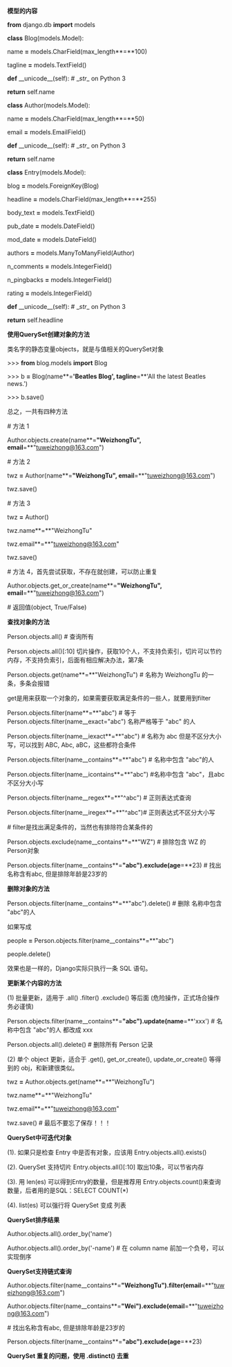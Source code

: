 **模型的内容**

**from** django.db **import** models

**class** Blog(models.Model):

name **=** models.CharField(max_length**=**100)

tagline **=** models.TextField()

**def** \_\_unicode\__(self): \# \__str_\_ on Python 3

**return** self.name

**class** Author(models.Model):

name **=** models.CharField(max_length**=**50)

email **=** models.EmailField()

**def** \_\_unicode\__(self): \# \__str_\_ on Python 3

**return** self.name

**class** Entry(models.Model):

blog **=** models.ForeignKey(Blog)

headline **=** models.CharField(max_length**=**255)

body_text **=** models.TextField()

pub_date **=** models.DateField()

mod_date **=** models.DateField()

authors **=** models.ManyToManyField(Author)

n_comments **=** models.IntegerField()

n_pingbacks **=** models.IntegerField()

rating **=** models.IntegerField()

**def** \_\_unicode\__(self): \# \__str_\_ on Python 3

**return** self.headline

**使用QuerySet创建对象的方法**

类名字的静态变量objects，就是与值相关的QuerySet对象

\>\>\> **from** blog.models **import** Blog

\>\>\> b **=** Blog(name**=**'Beatles Blog', tagline**=**'All the latest Beatles
news.')

\>\>\> b.save()

总之，一共有四种方法

\# 方法 1

Author.objects.create(name**=**"WeizhongTu", email**=**"tuweizhong@163.com")

\# 方法 2

twz **=** Author(name**=**"WeizhongTu", email**=**"tuweizhong@163.com")

twz.save()

\# 方法 3

twz **=** Author()

twz.name**=**"WeizhongTu"

twz.email**=**"tuweizhong@163.com"

twz.save()

\# 方法 4，首先尝试获取，不存在就创建，可以防止重复

Author.objects.get_or\_create(name**=**"WeizhongTu",
email**=**"tuweizhong@163.com")

\# 返回值(object, True/False)

**查找对象的方法**

Person.objects.all() \# 查询所有

Person.objects.all()[:10]
切片操作，获取10个人，不支持负索引，切片可以节约内存，不支持负索引，后面有相应解决办法，第7条

Person.objects.get(name**=**"WeizhongTu") \# 名称为 WeizhongTu
的一条，多条会报错

get是用来获取一个对象的，如果需要获取满足条件的一些人，就要用到filter

Person.objects.filter(name**=**"abc") \#
等于Person.objects.filter(name__exact="abc") 名称严格等于 "abc" 的人

Person.objects.filter(name_\_iexact**=**"abc") \# 名称为 abc
但是不区分大小写，可以找到 ABC, Abc, aBC，这些都符合条件

Person.objects.filter(name__contains**=**"abc") \# 名称中包含 "abc"的人

Person.objects.filter(name_\_icontains**=**"abc") \#名称中包含
"abc"，且abc不区分大小写

Person.objects.filter(name__regex**=**"\^abc") \# 正则表达式查询

Person.objects.filter(name_\_iregex**=**"\^abc")\# 正则表达式不区分大小写

\# filter是找出满足条件的，当然也有排除符合某条件的

Person.objects.exclude(name__contains**=**"WZ") \# 排除包含 WZ 的Person对象

Person.objects.filter(name__contains**=**"abc").exclude(age**=**23) \#
找出名称含有abc, 但是排除年龄是23岁的

**删除对象的方法**

Person.objects.filter(name__contains**=**"abc").delete() \# 删除 名称中包含
"abc"的人

如果写成

people **=** Person.objects.filter(name__contains**=**"abc")

people.delete()

效果也是一样的，Django实际只执行一条 SQL 语句。

**更新某个内容的方法**

(1) 批量更新，适用于 .all() .filter() .exclude() 等后面
(危险操作，正式场合操作务必谨慎)

Person.objects.filter(name__contains**=**"abc").update(name**=**'xxx') \#
名称中包含 "abc"的人 都改成 xxx

Person.objects.all().delete() \# 删除所有 Person 记录

(2) 单个 object 更新，适合于 .get(), get_or_create(), update_or_create()
等得到的 obj，和新建很类似。

twz **=** Author.objects.get(name**=**"WeizhongTu")

twz.name**=**"WeizhongTu"

twz.email**=**"tuweizhong@163.com"

twz.save() \# 最后不要忘了保存！！！

**QuerySet中可迭代对象**

(1). 如果只是检查 Entry 中是否有对象，应该用 Entry.objects.all().exists()

(2). QuerySet 支持切片 Entry.objects.all()[:10] 取出10条，可以节省内存

(3). 用 len(es) 可以得到Entry的数量，但是推荐用
Entry.objects.count()来查询数量，后者用的是SQL：SELECT COUNT(\*)

(4). list(es) 可以强行将 QuerySet 变成 列表

**QuerySet排序结果**

Author.objects.all().order\_by('name')

Author.objects.all().order_by('-name') \# 在 column name
前加一个负号，可以实现倒序

**QuerySet支持链式查询**

Author.objects.filter(name__contains**=**"WeizhongTu").filter(email**=**"tuweizhong@163.com")

Author.objects.filter(name__contains**=**"Wei").exclude(email**=**"tuweizhong@163.com")

\# 找出名称含有abc, 但是排除年龄是23岁的

Person.objects.filter(name__contains**=**"abc").exclude(age**=**23)

**QuerySet 重复的问题，使用 .distinct() 去重**

